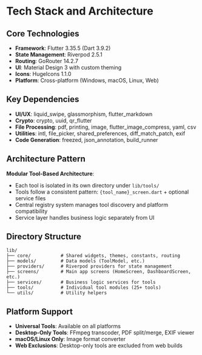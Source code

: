 # Tech Stack and Architecture

## Core Technologies
- **Framework**: Flutter 3.35.5 (Dart 3.9.2)
- **State Management**: Riverpod 2.5.1
- **Routing**: GoRouter 14.2.7
- **UI**: Material Design 3 with custom theming
- **Icons**: HugeIcons 1.1.0
- **Platform**: Cross-platform (Windows, macOS, Linux, Web)

## Key Dependencies
- **UI/UX**: liquid_swipe, glassmorphism, flutter_markdown
- **Crypto**: crypto, uuid, qr_flutter
- **File Processing**: pdf, printing, image, flutter_image_compress, yaml, csv
- **Utilities**: intl, file_picker, shared_preferences, diff_match_patch, exif
- **Code Generation**: freezed, json_annotation, build_runner

## Architecture Pattern
**Modular Tool-Based Architecture**:
- Each tool is isolated in its own directory under `lib/tools/`
- Tools follow a consistent pattern: `{tool_name}_screen.dart` + optional service files
- Central registry system manages tool discovery and platform compatibility
- Service layer handles business logic separately from UI

## Directory Structure
```
lib/
├── core/           # Shared widgets, themes, constants, routing
├── models/         # Data models (ToolModel, etc.)
├── providers/      # Riverpod providers for state management
├── screens/        # Main app screens (HomeScreen, DashboardScreen, etc.)
├── services/       # Business logic services for tools
├── tools/          # Individual tool modules (25+ tools)
└── utils/          # Utility helpers
```

## Platform Support
- **Universal Tools**: Available on all platforms
- **Desktop-Only Tools**: FFmpeg transcoder, PDF split/merge, EXIF viewer
- **macOS/Linux Only**: Image format converter
- **Web Exclusions**: Desktop-only tools are excluded from web builds